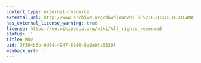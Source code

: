 ```yaml
---
content_type: external-resource
external_url: http://www.archive.org/download/MITRES21F.01S10_HIRAGANA_CHARACTERS/0415.mov
has_external_license_warning: true
license: https://en.wikipedia.org/wiki/All_rights_reserved
status: ''
title: MOV
uid: 7f504b3b-9d04-4947-8980-8a9a0fa6820f
wayback_url: ''
---
```

